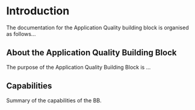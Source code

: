 # Introduction

The documentation for the Application Quality building block is organised as follows...

## About the Application Quality Building Block

The purpose of the Application Quality Building Block is ...

## Capabilities

Summary of the capabilities of the BB.
